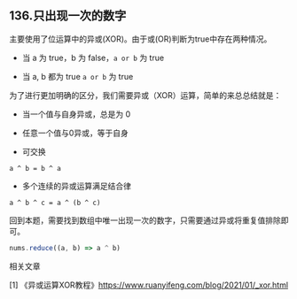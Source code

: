 ## 136.只出现一次的数字

主要使用了位运算中的异或(XOR)。由于或(OR)判断为true中存在两种情况。

- 当 a 为 true，b 为 false，`a or b` 为 true

- 当 a, b 都为 true `a or b` 为 true
  
    
  

为了进行更加明确的区分，我们需要异或（XOR）运算，简单的来总总结就是：
    
- 当一个值与自身异或，总是为 0

- 任意一个值与0异或，等于自身

- 可交换
```
a ^ b = b ^ a
```
- 多个连续的异或运算满足结合律
```
a ^ b ^ c = a ^ (b ^ c)
```

回到本题，需要找到数组中唯一出现一次的数字，只需要通过异或将重复值排除即可。

```javascript
nums.reduce((a, b) => a ^ b)
```



相关文章

[1] 《异或运算XOR教程》https://www.ruanyifeng.com/blog/2021/01/_xor.html

